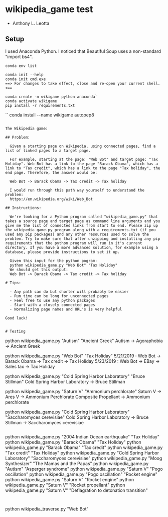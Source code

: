 # wikipedia_game test

- Anthony L. Leotta

## Setup

I used Anaconda Python.  I noticed that Beautiful Soup uses a non-standard "import bs4".

```
conda env list
```

```
conda init --help
conda init cmd.exe
==> For changes to take effect, close and re-open your current shell. <==

conda create -n wikigame python anaconda`
conda activate wikigame
pip install -r requirements.txt
```

``
conda install --name wikigame autopep8
```

The Wikipedia game:

## Problem: 
	
  Given a starting page on Wikipedia, using connected pages, find a list of linked pages to a target page.

  For example, starting at the page: "Web Bot" and target page: "Tax Holiday". Web Bot has a link to the page "Barack Obama", which has a link to "Tax credit", which has a link to the page "Tax holiday", the end page. Therefore, the answer would be:

  Web Bot -> Barack Obama -> Tax credit -> Tax holiday

  I would run through this path way yourself to understand the problem:
  https://en.wikipedia.org/wiki/Web_Bot

## Instructions:

  We're looking for a Python program called "wikipedia_game.py" that takes a source page and target page as command line arguments and you give me the list of connected links from start to end. Please zip up the wikipedia_game.py program along with a requirements.txt (if you used any pip packages) and any other resources used to solve the problem. Try to make sure that after unzipping and installing any pip requirements that the python program will run in it's current directory. If you have a more advanced solution, for example using a database, please provide instructions to set it up.

  Given this input for the python pogram:
  python wikipedia_game.py "Web Bot" "Tax Holiday"
  We should get this output:
  Web Bot -> Barack Obama -> Tax credit -> Tax holiday

# Tips:

  - Any path can do but shorter will probably be easier
  - Run time can be long for unconnected pages
  - Feel free to use any python packages
  - Start with a closely connected pages
  - Normalizing page names and URL's is very helpful

Good luck!

 
# Testing 

```
python wikipedia_game.py "Autism" "Ancient Greek"
Autism -> Agoraphobia -> Ancient Greek

python wikipedia_game.py "Web Bot" "Tax Holiday"
5/21/2019 : Web Bot -> Barack Obama -> Tax credit -> Tax Holiday
5/23/2019 : Web Bot -> EBay -> Sales tax -> Tax Holiday

python wikipedia_game.py "Cold Spring Harbor Laboratory" "Bruce Stillman"
Cold Spring Harbor Laboratory -> Bruce Stillman

python wikipedia_game.py "Saturn V" "Ammonium perchlorate"
Saturn V -> Ares V -> Ammonium Perchlorate Composite Propellant -> Ammonium perchlorate

python wikipedia_game.py "Cold Spring Harbor Laboratory" "Saccharomyces cerevisiae"
Cold Spring Harbor Laboratory -> Bruce Stillman -> Saccharomyces cerevisiae
```

```
python wikipedia_game.py "2004 Indian Ocean earthquake"  "Tax Holiday"
python wikipedia_game.py "Barack Obama"  "Tax Holiday"
python wikipedia_game.py "Barack Obama"  "Tax credit"
python wikipedia_game.py "Tax credit"  "Tax Holiday"
python wikipedia_game.py "Cold Spring Harbor Laboratory" "Saccharomyces cerevisiae"
python wikipedia_game.py "Moog Synthesizer" "The Mamas and the Papas"
python wikipedia_game.py "Autism" "Asperger syndrome"
python wikipedia_game.py "Saturn V" "Pogo oscillation"
python wikipedia_game.py "Pogo oscillation" "Rocket engine"
python wikipedia_game.py "Saturn V" "Rocket engine"
python wikipedia_game.py "Saturn V" "Rocket propellant"
python wikipedia_game.py "Saturn V" "Deflagration to detonation transition"
```


```
python wikipedia_traverse.py "Web Bot"
```

